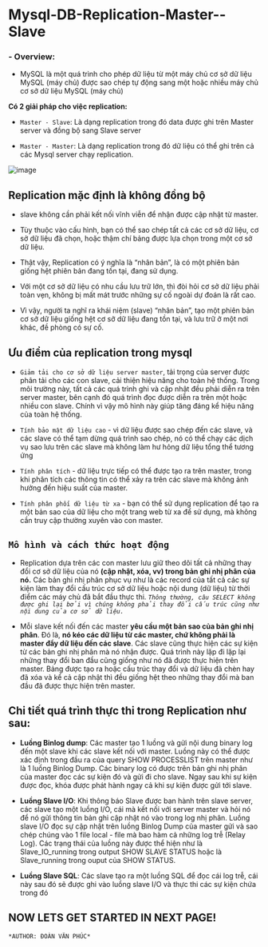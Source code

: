 # Mysql-DB-Replication-Master--Slave

### - Overview:

- MySQL là một quá trình cho phép dữ liệu từ một máy chủ cơ sở dữ liệu MySQL (máy chủ) được sao chép tự động sang một hoặc nhiều máy chủ cơ sở dữ liệu MySQL (máy chủ)



**Có 2 giải pháp cho việc replication:**

- `Master - Slave`: Là dạng replication trong đó data được ghi trên Master server và đồng bộ sang Slave server

- `Master - Master`: Là dạng replication trong đó dữ liệu có thể ghi trên cả các Mysql server chạy replication.

![image](https://user-images.githubusercontent.com/83824403/164149647-6bc9f3ad-56ac-46b0-8f5b-85fa14a093a2.png)



## Replication mặc định là không đồng bộ

-   slave không cần phải kết nối vĩnh viễn để nhận được cập nhật từ master. 

-  Tùy thuộc vào cấu hình, bạn có thể sao chép tất cả các cơ sở dữ liệu, cơ sở dữ liệu đã chọn, hoặc thậm chí bảng được lựa chọn trong một cơ sở dữ liệu.

-  Thật vậy, Replication có ý nghĩa là “nhân bản”, là có một phiên bản giống hệt phiên bản đang tồn tại, đang sử dụng. 

-  Với một cơ sở dữ liệu có nhu cầu lưu trữ lớn, thì đòi hỏi cơ sở dữ liệu phải toàn vẹn, không bị mất mát trước những sự cố ngoài dự đoán là rất cao. 

-  Vì vậy, người ta nghĩ ra khái niệm (slave) “nhân bản”, tạo một phiên bản cơ sở dữ liệu giống hệt cơ sở dữ liệu đang tồn tại, và lưu trữ ở một nơi khác, đề phòng có sự cố.






## Ưu điểm của replication trong mysql
- `Giảm tải cho cơ sở dữ liệu server master`, tải trọng của server được phân tải cho các con slave, cải thiện hiệu năng cho toàn hệ thống. Trong môi trường này, tất cả các quá trình ghi và cập nhật đều phải diễn ra trên server master, bên cạnh đó quá trình đọc được diễn ra trên một hoặc nhiều con slave. Chính vì vậy mô hình này giúp tăng đáng kể hiệu năng của toàn hệ thống.

- `Tính bảo mật dữ liệu cao` - vì dữ liệu được sao chép đến các slave, và các slave có thể tạm dừng quá trình sao chép, nó có thể chạy các dịch vụ sao lưu trên các slave mà không làm hư hỏng dữ liệu tổng thể tương ứng

- `Tính phân tích` - dữ liệu trực tiếp có thể được tạo ra trên master, trong khi phân tích các thông tin có thể xảy ra trên các slave mà không ảnh hưởng đến hiệu suất của master.

- `Tính phân phối dữ liệu từ xa` - bạn có thể sử dụng replication để tạo ra một bản sao của dữ liệu cho một trang web từ xa để sử dụng, mà không cần truy cập thường xuyên vào con master.






## `Mô hình và cách thức hoạt động`

- Replication dựa trên các con master lưu giữ theo dõi tất cả những thay đổi cơ sở dữ liệu của nó **(cập nhật, xóa, vv) trong bản ghi nhị phân của nó.** Các bản ghi nhị phân phục vụ như là các record của tất cả các sự kiện làm thay đổi cấu trúc cơ sở dữ liệu hoặc nội dung (dữ liệu) từ thời điểm các máy chủ đã bắt đầu thực thi. *`Thông thường, câu SELECT không được ghi lại bởi vì chúng không phải thay đổi cấu trúc cũng như nội dung của cơ sở dữ liệu.`*


- Mỗi slave kết nối đến các master **yêu cầu một bản sao của bản ghi nhị phân**. Đó là, **nó kéo các dữ liệu từ các master, chứ không phải là master đẩy dữ liệu đến các slave**. Các slave cũng thực hiện các sự kiện từ các bản ghi nhị phân mà nó nhận được. Quá trình này lặp đi lặp lại những thay đổi ban đầu cũng giống như nó đã được thực hiện trên master. Bảng được tạo ra hoặc cấu trúc thay đổi và dữ liệu đã chèn hay đã xóa và kể cả cập nhật thì đều giống hệt theo những thay đổi mà ban đầu đã được thực hiện trên master.





## Chi tiết quá trình thực thi trong Replication như sau:

- **Luồng Binlog dump**: Các master tạo 1 luồng và gửi nội dung binary log đến một slave khi các slave kết nối với master. Luồng này có thể được xác định trong đầu ra của query SHOW PROCESSLIST trên master như là 1 luồng Binlog Dump. Các binary log có được trên bản ghi nhị phân của master đọc các sự kiện đó và gửi đi cho slave. Ngay sau khi sự kiện được đọc, khóa được phát hành ngay cả khi sự kiện được gửi tới slave.


- **Luồng Slave I/O**: Khi thông báo Slave được ban hành trên slave server, các slave tạo một luồng I/O, cái mà kết nối với server master và hỏi nó để nó gửi thông tin bản ghi cập nhật nó vào trong log nhị phân. Luồng slave I/O đọc sự cập nhật trên luồng Binlog Dump của master gửi và sao chép chúng vào 1 file local - file mà bao hàm cả những log trễ (Relay Log). Các trạng thái của luồng này được thể hiện như là Slave_IO_running trong output SHOW SLAVE STATUS hoặc là Slave_running trong ouput của SHOW STATUS.


- **Luồng Slave SQL**: Các slave tạo ra một luồng SQL để đọc cái log trễ, cái này sau đó sẽ được ghi vào luồng slave I/O và thực thi các sự kiện chứa trong đó



## NOW LETS GET STARTED IN NEXT PAGE!



`*AUTHOR: ĐOÀN VĂN PHÚC*`
